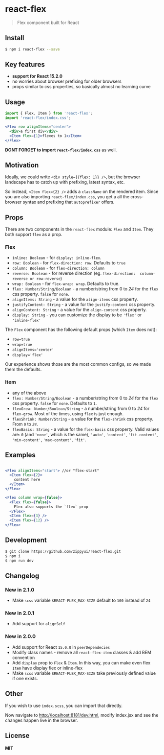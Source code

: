 # react-flex

 > Flex component built for React

## Install

```sh
$ npm i react-flex --save
```

## Key features

 * **support for React 15.2.0**
 * no worries about browser prefixing for older browsers
 * props similar to css properties, so basically almost no learning curve

## Usage

```jsx
import { Flex, Item } from 'react-flex';
import 'react-flex/index.css';

<Flex row alignItems="center">
  <div>a first div</div>
  <Item flex={1}>flexes to 1</Item>
</Flex>
```

**DONT FORGET to import `react-flex/index.css`** as well.

## Motivation

Ideally, we could write `<div style={{flex: 1}} />`, but the browser landscape has to catch up with prefixing, latest syntax, etc.

So instead, `<Item flex={2} />` adds a `className` on the rendered item. Since you are also importing `react-flex/index.css`, you get a all the cross-browser syntax and prefixing that `autoprefixer` offers.

## Props

There are two components in the `react-flex` module: `Flex` and `Item`. They both support `flex` as a prop.

### Flex

 * `inline: Boolean` - for `display: inline-flex`.
 * `row: Boolean` - for `flex-direction: row`. Defaults to `true`
 * `column: Boolean` - for `flex-direction: column`
 * `reverse: Boolean` - for reverse direction (eg. `flex-direction:  column-reverse or row-reverse`)
 * `wrap: Boolean` - for `flex-wrap: wrap`. Defaults to true.
 * `flex: Number/String/Boolean` - a number/string from 0 to *24* for the `flex` css property. `false` for `none`.
 * `alignItems: String` - a value for the `align-items` css property.
 * `justifyContent: String` - a value for the `justify-content` css property.
 * `alignContent: String` - a value for the `align-content` css property.
 * `display: String` - you can customize the display to be `'flex'` or `'inline-flex'`

The `Flex` component has the following default props (which `Item` does not):

 * `row=true`
 * `wrap=true`
 * `alignItems='center'`
 * `display='flex'`

Our experience shows those are the most common configs, so we made them the defaults.

### Item

* any of the above
* `flex: Number/String/Boolean` - a number/string from 0 to *24* for the `flex` css property. `false` for `none`. Defaults to `1`.
* `flexGrow: Number/Boolean/String` - a number/string from 0 to *24* for `flex-grow`. Most of the times, using `flex` is just enough.
* `flexShrink: Number/String` - a value for the `flex-shrink` css property. From `0` to *`24`*.
* `flexBasis: String` - a value for the `flex-basis` css property. Valid values are: `0` (and `'none'`, which is the same), `'auto'`, `'content'`, `'fit-content'`, `'min-content'`, `'max-content'`, `'fit'`.


## Examples

```jsx

<Flex alignItems="start"> //or "flex-start"
  <Item flex={2}>
    content here
  </Item>
</Flex>

<Flex column wrap={false}>
  <Flex flex={false}>
    Flex also supports the `flex` prop
  </Flex>
  <Item flex={3} />
  <Item flex={12} />
</Flex>
```

## Development

```sh
$ git clone https://github.com/zippyui/react-flex.git
$ npm i
$ npm run dev
```

## Changelog

### New in 2.1.0

 * Make `scss` variable `$REACT-FLEX_MAX-SIZE` default to `100` instead of `24`

### New in 2.0.1

 * Add support for `alignSelf`

### New in 2.0.0

 * Add support for React `15.0.0` in `peerDependecies`
 * Modify class names - remove all `react-flex-item` classes & add BEM convention
 * Add `display` prop to `Flex` & `Item`. In this way, you can make even flex `Item` have display flex or inline-flex
 * Make `scss` variable `$REACT-FLEX_MAX-SIZE` take previously defined value if one exists.


## Other

If you wish to use `index.scss`, you can import that directly.

Now navigate to [http://localhost:8181/dev.html](http://localhost:8181/dev.html), modify index.jsx and see the changes happen live in the browser.
## License

#### MIT



